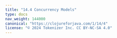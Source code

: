 ```yaml
---
title: "14.4 Concurrency Models"
type: docs
nav_weight: 144000
canonical: "https://clojureforjava.com/1/14/4"
license: "© 2024 Tokenizer Inc. CC BY-NC-SA 4.0"
---
```

